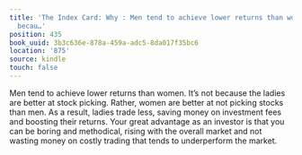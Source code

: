 ```yaml
---
title: 'The Index Card: Why : Men tend to achieve lower returns than women. It’s not
  becau…'
position: 435
book_uuid: 3b3c636e-878a-459a-adc5-8da017f35bc6
location: '875'
source: kindle
touch: false
---
```


Men tend to achieve lower returns than women. It’s not because the ladies are better at stock picking. Rather, women are better at not picking stocks than men. As a result, ladies trade less, saving money on investment fees and boosting their returns. Your great advantage as an investor is that you can be boring and methodical, rising with the overall market and not wasting money on costly trading that tends to underperform the market.